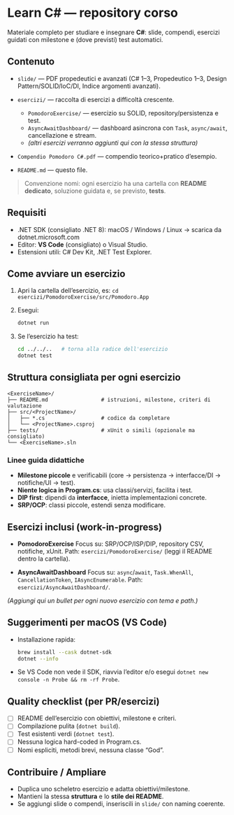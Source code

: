 # Learn C# — repository corso

Materiale completo per studiare e insegnare **C#**: slide, compendi, esercizi guidati con milestone e (dove previsti) test automatici.

## Contenuto

* `slide/` — PDF propedeutici e avanzati (C# 1–3, Propedeutico 1–3, Design Pattern/SOLID/IoC/DI, Indice argomenti avanzati).
* `esercizi/` — raccolta di esercizi a difficoltà crescente.

  * `PomodoroExercise/` — esercizio su SOLID, repository/persistenza e test.
  * `AsyncAwaitDashboard/` — dashboard asincrona con `Task`, `async/await`, cancellazione e stream.
  * *(altri esercizi verranno aggiunti qui con la stessa struttura)*
* `Compendio Pomodoro C#.pdf` — compendio teorico+pratico d’esempio.
* `README.md` — questo file.

> Convenzione nomi: ogni esercizio ha una cartella con **README dedicato**, soluzione guidata e, se previsto, **tests**.

## Requisiti

* .NET SDK (consigliato .NET 8):
  macOS / Windows / Linux → scarica da dotnet.microsoft.com
* Editor: **VS Code** (consigliato) o Visual Studio.
* Estensioni utili: C# Dev Kit, .NET Test Explorer.

## Come avviare un esercizio

1. Apri la cartella dell’esercizio, es:
   `cd esercizi/PomodoroExercise/src/Pomodoro.App`
2. Esegui:

   ```bash
   dotnet run
   ```
3. Se l’esercizio ha test:

   ```bash
   cd ../../..   # torna alla radice dell'esercizio
   dotnet test
   ```

## Struttura consigliata per ogni esercizio

```
<ExerciseName>/
├── README.md                 # istruzioni, milestone, criteri di valutazione
├── src/<ProjectName>/
│   ├── *.cs                  # codice da completare
│   └── <ProjectName>.csproj
├── tests/                    # xUnit o simili (opzionale ma consigliato)
└── <ExerciseName>.sln
```

### Linee guida didattiche

* **Milestone piccole** e verificabili (core → persistenza → interfacce/DI → notifiche/UI → test).
* **Niente logica in Program.cs**: usa classi/servizi, facilita i test.
* **DIP first**: dipendi da **interfacce**, inietta implementazioni concrete.
* **SRP/OCP**: classi piccole, estendi senza modificare.

## Esercizi inclusi (work-in-progress)

* **PomodoroExercise**
  Focus su: SRP/OCP/ISP/DIP, repository CSV, notifiche, xUnit.
  Path: `esercizi/PomodoroExercise/` (leggi il README dentro la cartella).

* **AsyncAwaitDashboard**
  Focus su: `async`/`await`, `Task.WhenAll`, `CancellationToken`, `IAsyncEnumerable`.
  Path: `esercizi/AsyncAwaitDashboard/`.

*(Aggiungi qui un bullet per ogni nuovo esercizio con tema e path.)*

## Suggerimenti per macOS (VS Code)

* Installazione rapida:

  ```bash
  brew install --cask dotnet-sdk
  dotnet --info
  ```
* Se VS Code non vede il SDK, riavvia l’editor e/o esegui `dotnet new console -n Probe && rm -rf Probe`.

## Quality checklist (per PR/esercizi)

* [ ] README dell’esercizio con obiettivi, milestone e criteri.
* [ ] Compilazione pulita (`dotnet build`).
* [ ] Test esistenti verdi (`dotnet test`).
* [ ] Nessuna logica hard-coded in Program.cs.
* [ ] Nomi espliciti, metodi brevi, nessuna classe “God”.

## Contribuire / Ampliare

* Duplica uno scheletro esercizio e adatta obiettivi/milestone.
* Mantieni la stessa **struttura** e lo **stile dei README**.
* Se aggiungi slide o compendi, inseriscili in `slide/` con naming coerente.